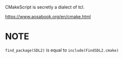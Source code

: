 CMakeScript is secretly a dialect of tcl.

<https://www.aosabook.org/en/cmake.html>

# NOTE

`find_package(SDL2)` is equal to `include(FindSDL2.cmake)`
